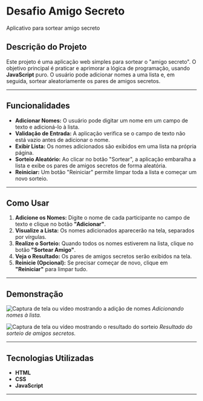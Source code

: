 # Desafio Amigo Secreto
Aplicativo para sortear amigo secreto

## Descrição do Projeto

Este projeto é uma aplicação web simples para sortear o "amigo secreto". O objetivo principal é praticar e aprimorar a lógica de programação, usando **JavaScript** puro. O usuário pode adicionar nomes a uma lista e, em seguida, sortear aleatoriamente os pares de amigos secretos.

---

## Funcionalidades

- **Adicionar Nomes:** O usuário pode digitar um nome em um campo de texto e adicioná-lo à lista.
- **Validação de Entrada:** A aplicação verifica se o campo de texto não está vazio antes de adicionar o nome.
- **Exibir Lista:** Os nomes adicionados são exibidos em uma lista na própria página.
- **Sorteio Aleatório:** Ao clicar no botão "Sortear", a aplicação embaralha a lista e exibe os pares de amigos secretos de forma aleatória.
- **Reiniciar:** Um botão "Reiniciar" permite limpar toda a lista e começar um novo sorteio.

---

## Como Usar

1. **Adicione os Nomes:** Digite o nome de cada participante no campo de texto e clique no botão **"Adicionar"**.
2. **Visualize a Lista:** Os nomes adicionados aparecerão na tela, separados por vírgulas.
3. **Realize o Sorteio:** Quando todos os nomes estiverem na lista, clique no botão **"Sortear Amigo"**.
4. **Veja o Resultado:** Os pares de amigos secretos serão exibidos na tela.
5. **Reinicie (Opcional):** Se precisar começar de novo, clique em **"Reiniciar"** para limpar tudo.

---

## Demonstração

![Captura de tela ou vídeo mostrando a adição de nomes](link-da-imagem-1.png)
_Adicionando nomes à lista._

![Captura de tela ou vídeo mostrando o resultado do sorteio](link-da-imagem-2.png)
_Resultado do sorteio de amigos secretos._

---

## Tecnologias Utilizadas

- **HTML**
- **CSS**
- **JavaScript**

---
